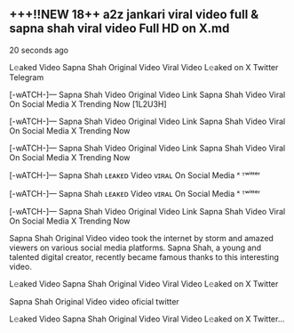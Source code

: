 <h2>+++!!NEW 18++ a2z jankari viral video full & sapna shah viral video Full HD on X.md</h2>

20 seconds ago

L𝚎aked Video Sapna Shah Original Video Viral Video L𝚎aked on X Twitter Telegram

[-wATCH-]— Sapna Shah Video Original Video Link Sapna Shah Video Viral On Social Media X Trending Now [1L2U3H]

[-wATCH-]— Sapna Shah Video Original Video Link Sapna Shah Video Viral On Social Media X Trending Now

[-wATCH-]— Sapna Shah Video Original Video Link Sapna Shah Video Viral On Social Media X Trending Now

[-wATCH-]— Sapna Shah ʟᴇᴀᴋᴇᴅ Video ᴠɪʀᴀʟ On Social Media ˣ ᵀʷⁱᵗᵗᵉʳ

[-wATCH-]— Sapna Shah ʟᴇᴀᴋᴇᴅ Video ᴠɪʀᴀʟ On Social Media ˣ ᵀʷⁱᵗᵗᵉʳ

[-wATCH-]— Sapna Shah Video Original Video Link Sapna Shah Video Viral On Social Media X Trending Now

Sapna Shah Original Video video took the internet by storm and amazed viewers on various social media platforms. Sapna Shah, a young and talented digital creator, recently became famous thanks to this interesting video.

L𝚎aked Video Sapna Shah Original Video Viral Video L𝚎aked on X Twitter

Sapna Shah Original Video video oficial twitter

L𝚎aked Video Sapna Shah Original Video Viral Video L𝚎aked on X Twitter...
